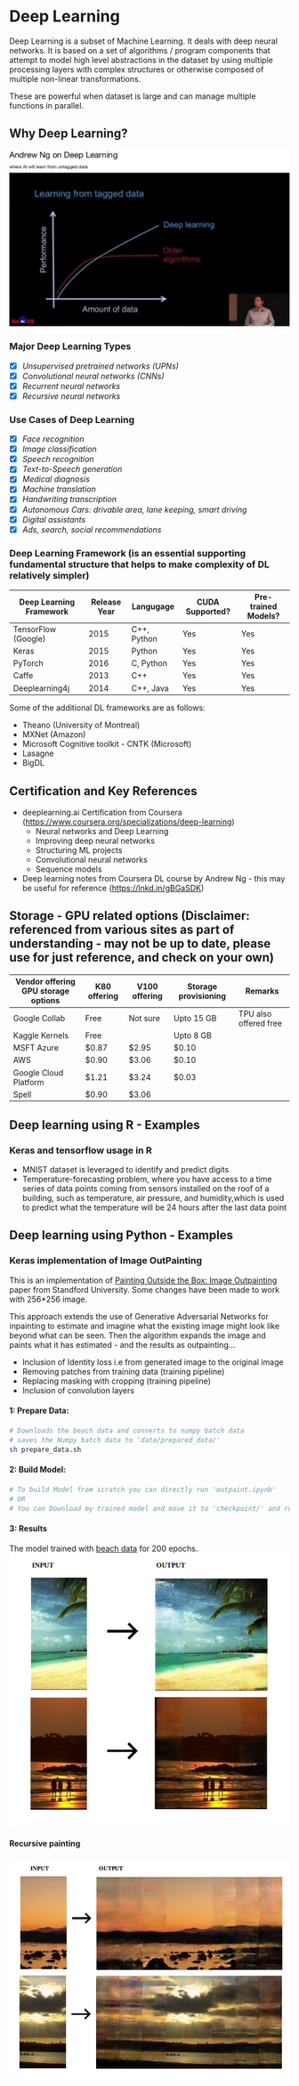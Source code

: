 
# Deep Learning

Deep Learning is a subset of Machine Learning. It deals with deep neural networks. It is based on a set of algorithms / program components that attempt to model high level abstractions in the dataset by using multiple processing layers with complex structures or otherwise composed of multiple non-linear transformations.

These are powerful when dataset is large and can manage multiple functions in parallel.

## Why Deep Learning?

![plot of Why Deep Learning Needed](/WhyDeepLearning.png)

### Major Deep Learning Types

- [X] _Unsupervised pretrained networks (UPNs)_
- [X] _Convolutional neural networks (CNNs)_
- [X] _Recurrent neural networks_
- [X] _Recursive neural networks_

### Use Cases of Deep Learning

- [X] _Face recognition_
- [X] _Image classification_
- [X] _Speech recognition_
- [X] _Text-to-Speech generation_
- [X] _Medical diagnosis_
- [X] _Machine translation_
- [X] _Handwriting transcription_
- [X] _Autonomous Cars: drivable area, lane keeping, smart driving_
- [X] _Digital assistants_
- [X] _Ads, search, social recommendations_

### Deep Learning Framework (is an essential supporting fundamental structure that helps to make complexity of DL relatively simpler) 

Deep Learning Framework | Release Year|Langugage  |CUDA Supported?|Pre-trained Models?|
------------------------|-------------|-----------|---------------|-------------------|
TensorFlow (Google)     | 2015        |C++, Python| Yes           | Yes               |
Keras                   | 2015        |Python     | Yes           | Yes               |
PyTorch                 | 2016        |C, Python  | Yes           | Yes               |
Caffe                   | 2013        |C++        | Yes           | Yes               |
Deeplearning4j          | 2014        |C++, Java  | Yes           | Yes               |

Some of the additional DL frameworks are as follows:
* Theano (University of Montreal)
* MXNet (Amazon)
* Microsoft Cognitive toolkit - CNTK (Microsoft)
* Lasagne
* BigDL

## Certification and Key References

- deeplearning.ai Certification from Coursera (https://www.coursera.org/specializations/deep-learning)
  - Neural networks and Deep Learning
  - Improving deep neural networks
  - Structuring ML projects
  - Convolutional neural networks
  - Sequence models
- Deep learning notes from Coursera DL course by Andrew Ng - this may be useful for reference (https://lnkd.in/gBGaSDK)

## Storage - GPU related options (Disclaimer: referenced from various sites as part of understanding - may not be up to date, please use for just reference, and check on your own)

Vendor offering GPU storage options | K80 offering |V100 offering  |Storage provisioning | Remarks             |
------------------------------------|--------------|---------------|---------------------|---------------------|
Google Collab                       |Free          |Not sure       |Upto 15 GB           |TPU also offered free|
Kaggle Kernels                      |Free          |               |Upto 8 GB            |                     |
MSFT Azure                          |$0.87         |$2.95          |$0.10                |                     |
AWS                                 |$0.90         |$3.06          |$0.10                |                     |
Google Cloud Platform               |$1.21         |$3.24          |$0.03                |                     |
Spell                               |$0.90         |$3.06          |                     |                     |


## Deep learning using R - Examples

### Keras and tensorflow usage in R

* MNIST dataset is leveraged to identify and predict digits
* Temperature-forecasting problem, where you have access to a time series of data points coming from sensors installed on the roof of a building, such as temperature, air pressure, and humidity,which is used to predict what the temperature will be 24 hours after the last data point

## Deep learning using Python - Examples

### Keras implementation of Image OutPainting
This is an implementation of [Painting Outside the Box: Image Outpainting](https://cs230.stanford.edu/projects_spring_2018/posters/8265861.pdf) paper from Standford University. Some changes have been made to work with 256*256 image.

This approach extends the use of Generative Adversarial Networks for inpainting to estimate and imagine what the existing image might look like beyond what can be seen. Then the algorithm expands the image and paints what it has estimated - and the results as outpainting...

* Inclusion of Identity loss i.e from generated image to the original image
* Removing patches from training data (training pipeline)
* Replacing masking with cropping (training pipeline)
* Inclusion of convolution layers


#### 1: Prepare Data: 
```sh
# Downloads the beach data and converts to numpy batch data
# saves the Numpy batch data to 'data/prepared_data/'
sh prepare_data.sh
```

#### 2: Build Model: 
```sh
# To build Model from scratch you can directly run 'outpaint.ipynb' 
# OR
# You can Download my trained model and move it to 'checkpoint/' and run it.
```


#### 3: Results
The model trained with [beach data](http://cvcl.mit.edu/scenedatabase/coast.zip)  for 200 epochs.
![Demo](/Image_Outpainting/data/beachdata1.png)

#### Recursive painting
![Demo](/Image_Outpainting/data/beachdata2.png)


